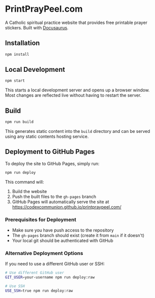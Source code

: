 # PrintPrayPeel.com

A Catholic spiritual practice website that provides free printable prayer stickers. Built with [Docusaurus](https://docusaurus.io/).

## Installation

```bash
npm install
```

## Local Development

```bash
npm start
```

This starts a local development server and opens up a browser window. Most changes are reflected live without having to restart the server.

## Build

```bash
npm run build
```

This generates static content into the `build` directory and can be served using any static contents hosting service.

## Deployment to GitHub Pages

To deploy the site to GitHub Pages, simply run:

```bash
npm run deploy
```

This command will:
1. Build the website
2. Push the built files to the `gh-pages` branch
3. GitHub Pages will automatically serve the site at https://codexcommunion.github.io/printpraypeel.com/

### Prerequisites for Deployment
- Make sure you have push access to the repository
- The `gh-pages` branch should exist (create it from `main` if it doesn't)
- Your local git should be authenticated with GitHub

### Alternative Deployment Options
If you need to use a different GitHub user or SSH:

```bash
# Use different GitHub user
GIT_USER=your-username npm run deploy:raw

# Use SSH
USE_SSH=true npm run deploy:raw
```
